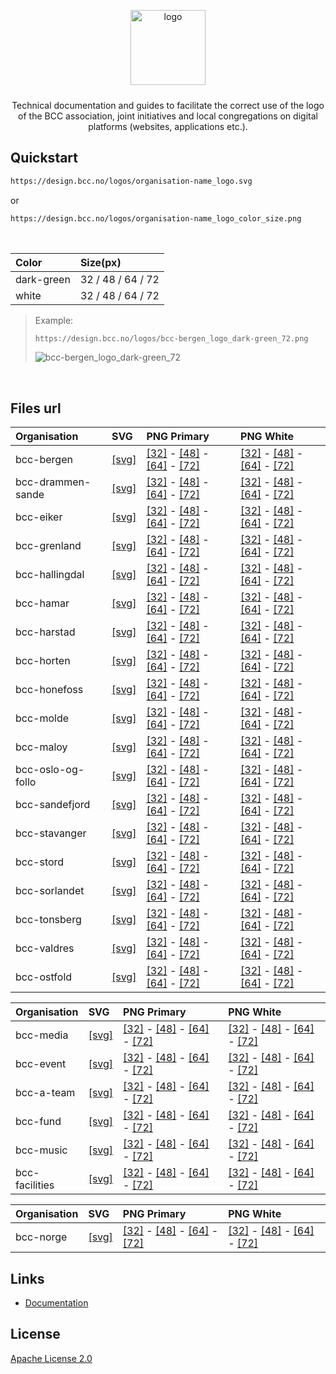 <p align="center">
  <img alt="logo" src="https://design.bcc.no/assets/github/bcc_logo-secondary_dark-green.png" width="120" style="margin-bottom: 10px;">
</p>
<p align="center">Technical documentation and guides to facilitate the correct use of the logo of the BCC association, joint initiatives and local congregations on digital platforms (websites, applications etc.).</p>

## Quickstart

```bash
https://design.bcc.no/logos/organisation-name_logo.svg
```
or

```bash
https://design.bcc.no/logos/organisation-name_logo_color_size.png
```
<br>

| **Color**  	  | **Size(px)**      	|
|:------------	|:-------------------	|
| dark-green 	  | 32 / 48 / 64 / 72 	|
| white      	  | 32 / 48 / 64 / 72 	|

> Example:
> ```bash
> https://design.bcc.no/logos/bcc-bergen_logo_dark-green_72.png
> ```
> ![bcc-bergen_logo_dark-green_72](https://design.bcc.no/logos/bcc-bergen_logo_dark-green_72.png "BCC Bergen Logo Dark-green 72px")

<br>

## Files url

| **Organisation**  	| **SVG**                                                  	        | **PNG Primary**                                                                                                                                                                                                                                                                               	                            | **PNG White**                                                                                                                                                                                                                                                             	                            |
|:------------------	|:---------------------------------------------------------	        |:----------------------------------------------------------------------------------------------------------------------------------------------------------------------------------------------------------------------------------------------------------------------------------------------	                            |:--------------------------------------------------------------------------------------------------------------------------------------------------------------------------------------------------------------------------------------------------------------------------	                            |
| bcc-bergen        	| [[svg]](https://design.bcc.no/logos/bcc-bergen_logo.svg) 	        | [[32]](https://design.bcc.no/logos/bcc-bergen_logo_dark-green_32.png) - [[48]](https://design.bcc.no/logos/bcc-bergen_logo_dark-green_48.png) - [[64]](https://design.bcc.no/logos/bcc-bergen_logo_dark-green_64.png) - [[72]](https://design.bcc.no/logos/bcc-bergen_logo_dark-green_72.png) 	                            | [[32]](https://design.bcc.no/logos/bcc-bergen_logo_white_32.png) - [[48]](https://design.bcc.no/logos/bcc-bergen_logo_white_48.png) - [[64]](https://design.bcc.no/logos/bcc-bergen_logo_white_64.png) - [[72]](https://design.bcc.no/logos/bcc-bergen_logo_white_72.png) 	                            |
| bcc-drammen-sande 	| [[svg]](https://design.bcc.no/logos/bcc-drammen-sande_logo.svg) 	| [[32]](https://design.bcc.no/logos/bcc-drammen-sande_logo_dark-green_32.png) - [[48]](https://design.bcc.no/logos/bcc-drammen-sande_logo_dark-green_48.png) - [[64]](https://design.bcc.no/logos/bcc-drammen-sande_logo_dark-green_64.png) - [[72]](https://design.bcc.no/logos/bcc-drammen-sande_logo_dark-green_72.png) 	| [[32]](https://design.bcc.no/logos/bcc-drammen-sande_logo_white_32.png) - [[48]](https://design.bcc.no/logos/bcc-drammen-sande_logo_white_48.png) - [[64]](https://design.bcc.no/logos/bcc-drammen-sande_logo_white_64.png) - [[72]](https://design.bcc.no/logos/bcc-drammen-sande_logo_white_72.png) 	|
| bcc-eiker         	| [[svg]](https://design.bcc.no/logos/bcc-eiker_logo.svg) 	        | [[32]](https://design.bcc.no/logos/bcc-eiker_logo_dark-green_32.png) - [[48]](https://design.bcc.no/logos/bcc-eiker_logo_dark-green_48.png) - [[64]](https://design.bcc.no/logos/bcc-eiker_logo_dark-green_64.png) - [[72]](https://design.bcc.no/logos/bcc-eiker_logo_dark-green_72.png) 	                                | [[32]](https://design.bcc.no/logos/bcc-eiker_logo_white_32.png) - [[48]](https://design.bcc.no/logos/bcc-eiker_logo_white_48.png) - [[64]](https://design.bcc.no/logos/bcc-eiker_logo_white_64.png) - [[72]](https://design.bcc.no/logos/bcc-eiker_logo_white_72.png) 	                                |
| bcc-grenland      	| [[svg]](https://design.bcc.no/logos/bcc-grenland_logo.svg) 	      | [[32]](https://design.bcc.no/logos/bcc-grenland_logo_dark-green_32.png) - [[48]](https://design.bcc.no/logos/bcc-grenland_logo_dark-green_48.png) - [[64]](https://design.bcc.no/logos/bcc-grenland_logo_dark-green_64.png) - [[72]](https://design.bcc.no/logos/bcc-grenland_logo_dark-green_72.png) 	                    | [[32]](https://design.bcc.no/logos/bcc-grenland_logo_white_32.png) - [[48]](https://design.bcc.no/logos/bcc-grenland_logo_white_48.png) - [[64]](https://design.bcc.no/logos/bcc-grenland_logo_white_64.png) - [[72]](https://design.bcc.no/logos/bcc-grenland_logo_white_72.png) 	                    |
| bcc-hallingdal    	| [[svg]](https://design.bcc.no/logos/bcc-hallingdal_logo.svg) 	    | [[32]](https://design.bcc.no/logos/bcc-hallingdal_logo_dark-green_32.png) - [[48]](https://design.bcc.no/logos/bcc-hallingdal_logo_dark-green_48.png) - [[64]](https://design.bcc.no/logos/bcc-hallingdal_logo_dark-green_64.png) - [[72]](https://design.bcc.no/logos/bcc-hallingdal_logo_dark-green_72.png) 	            | [[32]](https://design.bcc.no/logos/bcc-hallingdal_logo_white_32.png) - [[48]](https://design.bcc.no/logos/bcc-hallingdal_logo_white_48.png) - [[64]](https://design.bcc.no/logos/bcc-hallingdal_logo_white_64.png) - [[72]](https://design.bcc.no/logos/bcc-hallingdal_logo_white_72.png) 	            |
| bcc-hamar         	| [[svg]](https://design.bcc.no/logos/bcc-hamar_logo.svg) 	        | [[32]](https://design.bcc.no/logos/bcc-hamar_logo_dark-green_32.png) - [[48]](https://design.bcc.no/logos/bcc-hamar_logo_dark-green_48.png) - [[64]](https://design.bcc.no/logos/bcc-hamar_logo_dark-green_64.png) - [[72]](https://design.bcc.no/logos/bcc-hamar_logo_dark-green_72.png) 	                                | [[32]](https://design.bcc.no/logos/bcc-hamar_logo_white_32.png) - [[48]](https://design.bcc.no/logos/bcc-hamar_logo_white_48.png) - [[64]](https://design.bcc.no/logos/bcc-hamar_logo_white_64.png) - [[72]](https://design.bcc.no/logos/bcc-hamar_logo_white_72.png) 	                                |
| bcc-harstad       	| [[svg]](https://design.bcc.no/logos/bcc-harstad_logo.svg) 	      | [[32]](https://design.bcc.no/logos/bcc-harstad_logo_dark-green_32.png) - [[48]](https://design.bcc.no/logos/bcc-harstad_logo_dark-green_48.png) - [[64]](https://design.bcc.no/logos/bcc-harstad_logo_dark-green_64.png) - [[72]](https://design.bcc.no/logos/bcc-harstad_logo_dark-green_72.png) 	                        | [[32]](https://design.bcc.no/logos/bcc-harstad_logo_white_32.png) - [[48]](https://design.bcc.no/logos/bcc-harstad_logo_white_48.png) - [[64]](https://design.bcc.no/logos/bcc-harstad_logo_white_64.png) - [[72]](https://design.bcc.no/logos/bcc-harstad_logo_white_72.png) 	                        |
| bcc-horten        	| [[svg]](https://design.bcc.no/logos/bcc-horten_logo.svg) 	        | [[32]](https://design.bcc.no/logos/bcc-horten_logo_dark-green_32.png) - [[48]](https://design.bcc.no/logos/bcc-horten_logo_dark-green_48.png) - [[64]](https://design.bcc.no/logos/bcc-horten_logo_dark-green_64.png) - [[72]](https://design.bcc.no/logos/bcc-horten_logo_dark-green_72.png) 	                            | [[32]](https://design.bcc.no/logos/bcc-horten_logo_white_32.png) - [[48]](https://design.bcc.no/logos/bcc-horten_logo_white_48.png) - [[64]](https://design.bcc.no/logos/bcc-horten_logo_white_64.png) - [[72]](https://design.bcc.no/logos/bcc-horten_logo_white_72.png) 	                            |
| bcc-honefoss      	| [[svg]](https://design.bcc.no/logos/bcc-honefoss_logo.svg) 	      | [[32]](https://design.bcc.no/logos/bcc-honefoss_logo_dark-green_32.png) - [[48]](https://design.bcc.no/logos/bcc-honefoss_logo_dark-green_48.png) - [[64]](https://design.bcc.no/logos/bcc-honefoss_logo_dark-green_64.png) - [[72]](https://design.bcc.no/logos/bcc-honefoss_logo_dark-green_72.png) 	                    | [[32]](https://design.bcc.no/logos/bcc-honefoss_logo_white_32.png) - [[48]](https://design.bcc.no/logos/bcc-honefoss_logo_white_48.png) - [[64]](https://design.bcc.no/logos/bcc-honefoss_logo_white_64.png) - [[72]](https://design.bcc.no/logos/bcc-honefoss_logo_white_72.png) 	                    |
| bcc-molde         	| [[svg]](https://design.bcc.no/logos/bcc-molde_logo.svg) 	        | [[32]](https://design.bcc.no/logos/bcc-molde_logo_dark-green_32.png) - [[48]](https://design.bcc.no/logos/bcc-molde_logo_dark-green_48.png) - [[64]](https://design.bcc.no/logos/bcc-molde_logo_dark-green_64.png) - [[72]](https://design.bcc.no/logos/bcc-molde_logo_dark-green_72.png) 	                                | [[32]](https://design.bcc.no/logos/bcc-molde_logo_white_32.png) - [[48]](https://design.bcc.no/logos/bcc-molde_logo_white_48.png) - [[64]](https://design.bcc.no/logos/bcc-molde_logo_white_64.png) - [[72]](https://design.bcc.no/logos/bcc-molde_logo_white_72.png) 	                                |
| bcc-maloy         	| [[svg]](https://design.bcc.no/logos/bcc-maloy_logo.svg) 	        | [[32]](https://design.bcc.no/logos/bcc-maloy_logo_dark-green_32.png) - [[48]](https://design.bcc.no/logos/bcc-maloy_logo_dark-green_48.png) - [[64]](https://design.bcc.no/logos/bcc-maloy_logo_dark-green_64.png) - [[72]](https://design.bcc.no/logos/bcc-maloy_logo_dark-green_72.png) 	                                | [[32]](https://design.bcc.no/logos/bcc-maloy_logo_white_32.png) - [[48]](https://design.bcc.no/logos/bcc-maloy_logo_white_48.png) - [[64]](https://design.bcc.no/logos/bcc-maloy_logo_white_64.png) - [[72]](https://design.bcc.no/logos/bcc-maloy_logo_white_72.png) 	                                |
| bcc-oslo-og-follo 	| [[svg]](https://design.bcc.no/logos/bcc-oslo-og-follo_logo.svg) 	| [[32]](https://design.bcc.no/logos/bcc-oslo-og-follo_logo_dark-green_32.png) - [[48]](https://design.bcc.no/logos/bcc-oslo-og-follo_logo_dark-green_48.png) - [[64]](https://design.bcc.no/logos/bcc-oslo-og-follo_logo_dark-green_64.png) - [[72]](https://design.bcc.no/logos/bcc-oslo-og-follo_logo_dark-green_72.png) 	| [[32]](https://design.bcc.no/logos/bcc-oslo-og-follo_logo_white_32.png) - [[48]](https://design.bcc.no/logos/bcc-oslo-og-follo_logo_white_48.png) - [[64]](https://design.bcc.no/logos/bcc-oslo-og-follo_logo_white_64.png) - [[72]](https://design.bcc.no/logos/bcc-oslo-og-follo_logo_white_72.png) 	|
| bcc-sandefjord    	| [[svg]](https://design.bcc.no/logos/bcc-sandefjord_logo.svg) 	    | [[32]](https://design.bcc.no/logos/bcc-sandefjord_logo_dark-green_32.png) - [[48]](https://design.bcc.no/logos/bcc-sandefjord_logo_dark-green_48.png) - [[64]](https://design.bcc.no/logos/bcc-sandefjord_logo_dark-green_64.png) - [[72]](https://design.bcc.no/logos/bcc-sandefjord_logo_dark-green_72.png) 	            | [[32]](https://design.bcc.no/logos/bcc-sandefjord_logo_white_32.png) - [[48]](https://design.bcc.no/logos/bcc-sandefjord_logo_white_48.png) - [[64]](https://design.bcc.no/logos/bcc-sandefjord_logo_white_64.png) - [[72]](https://design.bcc.no/logos/bcc-sandefjord_logo_white_72.png) 	            |
| bcc-stavanger     	| [[svg]](https://design.bcc.no/logos/bcc-stavanger_logo.svg) 	    | [[32]](https://design.bcc.no/logos/bcc-stavanger_logo_dark-green_32.png) - [[48]](https://design.bcc.no/logos/bcc-stavanger_logo_dark-green_48.png) - [[64]](https://design.bcc.no/logos/bcc-stavanger_logo_dark-green_64.png) - [[72]](https://design.bcc.no/logos/bcc-stavanger_logo_dark-green_72.png) 	                | [[32]](https://design.bcc.no/logos/bcc-stavanger_logo_white_32.png) - [[48]](https://design.bcc.no/logos/bcc-stavanger_logo_white_48.png) - [[64]](https://design.bcc.no/logos/bcc-stavanger_logo_white_64.png) - [[72]](https://design.bcc.no/logos/bcc-stavanger_logo_white_72.png) 	                |
| bcc-stord         	| [[svg]](https://design.bcc.no/logos/bcc-stord_logo.svg) 	        | [[32]](https://design.bcc.no/logos/bcc-stord_logo_dark-green_32.png) - [[48]](https://design.bcc.no/logos/bcc-stord_logo_dark-green_48.png) - [[64]](https://design.bcc.no/logos/bcc-stord_logo_dark-green_64.png) - [[72]](https://design.bcc.no/logos/bcc-stord_logo_dark-green_72.png) 	                                | [[32]](https://design.bcc.no/logos/bcc-stord_logo_white_32.png) - [[48]](https://design.bcc.no/logos/bcc-stord_logo_white_48.png) - [[64]](https://design.bcc.no/logos/bcc-stord_logo_white_64.png) - [[72]](https://design.bcc.no/logos/bcc-stord_logo_white_72.png) 	                                |
| bcc-sorlandet     	| [[svg]](https://design.bcc.no/logos/bcc-sorlandet_logo.svg) 	    | [[32]](https://design.bcc.no/logos/bcc-sorlandet_logo_dark-green_32.png) - [[48]](https://design.bcc.no/logos/bcc-sorlandet_logo_dark-green_48.png) - [[64]](https://design.bcc.no/logos/bcc-sorlandet_logo_dark-green_64.png) - [[72]](https://design.bcc.no/logos/bcc-sorlandet_logo_dark-green_72.png) 	                | [[32]](https://design.bcc.no/logos/bcc-sorlandet_logo_white_32.png) - [[48]](https://design.bcc.no/logos/bcc-sorlandet_logo_white_48.png) - [[64]](https://design.bcc.no/logos/bcc-sorlandet_logo_white_64.png) - [[72]](https://design.bcc.no/logos/bcc-sorlandet_logo_white_72.png) 	                |
| bcc-tonsberg      	| [[svg]](https://design.bcc.no/logos/bcc-tonsberg_logo.svg) 	      | [[32]](https://design.bcc.no/logos/bcc-tonsberg_logo_dark-green_32.png) - [[48]](https://design.bcc.no/logos/bcc-tonsberg_logo_dark-green_48.png) - [[64]](https://design.bcc.no/logos/bcc-tonsberg_logo_dark-green_64.png) - [[72]](https://design.bcc.no/logos/bcc-tonsberg_logo_dark-green_72.png) 	                    | [[32]](https://design.bcc.no/logos/bcc-tonsberg_logo_white_32.png) - [[48]](https://design.bcc.no/logos/bcc-tonsberg_logo_white_48.png) - [[64]](https://design.bcc.no/logos/bcc-tonsberg_logo_white_64.png) - [[72]](https://design.bcc.no/logos/bcc-tonsberg_logo_white_72.png) 	                    |
| bcc-valdres       	| [[svg]](https://design.bcc.no/logos/bcc-valdres_logo.svg) 	      | [[32]](https://design.bcc.no/logos/bcc-valdres_logo_dark-green_32.png) - [[48]](https://design.bcc.no/logos/bcc-valdres_logo_dark-green_48.png) - [[64]](https://design.bcc.no/logos/bcc-valdres_logo_dark-green_64.png) - [[72]](https://design.bcc.no/logos/bcc-valdres_logo_dark-green_72.png) 	                        | [[32]](https://design.bcc.no/logos/bcc-valdres_logo_white_32.png) - [[48]](https://design.bcc.no/logos/bcc-valdres_logo_white_48.png) - [[64]](https://design.bcc.no/logos/bcc-valdres_logo_white_64.png) - [[72]](https://design.bcc.no/logos/bcc-valdres_logo_white_72.png) 	                        |
| bcc-ostfold       	| [[svg]](https://design.bcc.no/logos/bcc-ostfold_logo.svg) 	      | [[32]](https://design.bcc.no/logos/bcc-ostfold_logo_dark-green_32.png) - [[48]](https://design.bcc.no/logos/bcc-ostfold_logo_dark-green_48.png) - [[64]](https://design.bcc.no/logos/bcc-ostfold_logo_dark-green_64.png) - [[72]](https://design.bcc.no/logos/bcc-ostfold_logo_dark-green_72.png) 	                        | [[32]](https://design.bcc.no/logos/bcc-ostfold_logo_white_32.png) - [[48]](https://design.bcc.no/logos/bcc-ostfold_logo_white_48.png) - [[64]](https://design.bcc.no/logos/bcc-ostfold_logo_white_64.png) - [[72]](https://design.bcc.no/logos/bcc-ostfold_logo_white_72.png) 	                        |

| **Organisation**  	| **SVG**                                                  	        | **PNG Primary**                                                                                                                                                                                                                                                                               	                            | **PNG White**                                                                                                                                                                                                                                                             	                            |
|:------------------	|:---------------------------------------------------------	        |:----------------------------------------------------------------------------------------------------------------------------------------------------------------------------------------------------------------------------------------------------------------------------------------------	                            |:--------------------------------------------------------------------------------------------------------------------------------------------------------------------------------------------------------------------------------------------------------------------------	                            |
| bcc-media       	  | [[svg]](https://design.bcc.no/logos/bcc-media_logo.svg)           | [[32]](https://design.bcc.no/logos/bcc-media_logo_dark-green_32.png) - [[48]](https://design.bcc.no/logos/bcc-media_logo_dark-green_48.png) - [[64]](https://design.bcc.no/logos/bcc-media_logo_dark-green_64.png) - [[72]](https://design.bcc.no/logos/bcc-media_logo_dark-green_72.png) 	                                | [[32]](https://design.bcc.no/logos/bcc-media_logo_white_32.png) - [[48]](https://design.bcc.no/logos/bcc-media_logo_white_48.png) - [[64]](https://design.bcc.no/logos/bcc-media_logo_white_64.png) - [[72]](https://design.bcc.no/logos/bcc-media_logo_white_72.png) 	                                |
| bcc-event       	  | [[svg]](https://design.bcc.no/logos/bcc-event_logo.svg)           | [[32]](https://design.bcc.no/logos/bcc-event_logo_dark-green_32.png) - [[48]](https://design.bcc.no/logos/bcc-event_logo_dark-green_48.png) - [[64]](https://design.bcc.no/logos/bcc-event_logo_dark-green_64.png) - [[72]](https://design.bcc.no/logos/bcc-event_logo_dark-green_72.png)                                   | [[32]](https://design.bcc.no/logos/bcc-event_logo_white_32.png) - [[48]](https://design.bcc.no/logos/bcc-event_logo_white_48.png) - [[64]](https://design.bcc.no/logos/bcc-event_logo_white_64.png) - [[72]](https://design.bcc.no/logos/bcc-event_logo_white_72.png)                                   |
| bcc-a-team       	  | [[svg]](https://design.bcc.no/logos/bcc-a-team_logo.svg)          | [[32]](https://design.bcc.no/logos/bcc-a-team_logo_dark-green_32.png) - [[48]](https://design.bcc.no/logos/bcc-a-team_logo_dark-green_48.png) - [[64]](https://design.bcc.no/logos/bcc-a-team_logo_dark-green_64.png) - [[72]](https://design.bcc.no/logos/bcc-a-team_logo_dark-green_72.png)                               | [[32]](https://design.bcc.no/logos/bcc-a-team_logo_white_32.png) - [[48]](https://design.bcc.no/logos/bcc-a-team_logo_white_48.png) - [[64]](https://design.bcc.no/logos/bcc-a-team_logo_white_64.png) - [[72]](https://design.bcc.no/logos/bcc-a-team_logo_white_72.png)                               |
| bcc-fund       	    | [[svg]](https://design.bcc.no/logos/bcc-fund_logo.svg)            | [[32]](https://design.bcc.no/logos/bcc-fund_logo_dark-green_32.png) - [[48]](https://design.bcc.no/logos/bcc-fund_logo_dark-green_48.png) - [[64]](https://design.bcc.no/logos/bcc-fund_logo_dark-green_64.png) - [[72]](https://design.bcc.no/logos/bcc-fund_logo_dark-green_72.png)                                       | [[32]](https://design.bcc.no/logos/bcc-fund_logo_white_32.png) - [[48]](https://design.bcc.no/logos/bcc-fund_logo_white_48.png) - [[64]](https://design.bcc.no/logos/bcc-fund_logo_white_64.png) - [[72]](https://design.bcc.no/logos/bcc-fund_logo_white_72.png)                                       |
| bcc-music       	  | [[svg]](https://design.bcc.no/logos/bcc-music_logo.svg)           | [[32]](https://design.bcc.no/logos/bcc-music_logo_dark-green_32.png) - [[48]](https://design.bcc.no/logos/bcc-music_logo_dark-green_48.png) - [[64]](https://design.bcc.no/logos/bcc-music_logo_dark-green_64.png) - [[72]](https://design.bcc.no/logos/bcc-music_logo_dark-green_72.png)                                   | [[32]](https://design.bcc.no/logos/bcc-music_logo_white_32.png) - [[48]](https://design.bcc.no/logos/bcc-music_logo_white_48.png) - [[64]](https://design.bcc.no/logos/bcc-music_logo_white_64.png) - [[72]](https://design.bcc.no/logos/bcc-music_logo_white_72.png)                                   |
| bcc-facilities      | [[svg]](https://design.bcc.no/logos/bcc-facilities_logo.svg)      | [[32]](https://design.bcc.no/logos/bcc-facilities_logo_dark-green_32.png) - [[48]](https://design.bcc.no/logos/bcc-facilities_logo_dark-green_48.png) - [[64]](https://design.bcc.no/logos/bcc-facilities_logo_dark-green_64.png) - [[72]](https://design.bcc.no/logos/bcc-facilities_logo_dark-green_72.png)               | [[32]](https://design.bcc.no/logos/bcc-facilities_logo_white_32.png) - [[48]](https://design.bcc.no/logos/bcc-facilities_logo_white_48.png) - [[64]](https://design.bcc.no/logos/bcc-facilities_logo_white_64.png) - [[72]](https://design.bcc.no/logos/bcc-facilities_logo_white_72.png)               |

| **Organisation**  	| **SVG**                                                  	        | **PNG Primary**                                                                                                                                                                                                                                                                               	                            | **PNG White**                                                                                                                                                                                                                                                             	                            |
|:------------------	|:---------------------------------------------------------	        |:----------------------------------------------------------------------------------------------------------------------------------------------------------------------------------------------------------------------------------------------------------------------------------------------	                            |:--------------------------------------------------------------------------------------------------------------------------------------------------------------------------------------------------------------------------------------------------------------------------	                            |
| bcc-norge       	  | [[svg]](https://design.bcc.no/logos/bcc-norge_logo.svg)           | [[32]](https://design.bcc.no/logos/bcc-norge_logo_dark-green_32.png) - [[48]](https://design.bcc.no/logos/bcc-norge_logo_dark-green_48.png) - [[64]](https://design.bcc.no/logos/bcc-norge_logo_dark-green_64.png) - [[72]](https://design.bcc.no/logos/bcc-norge_logo_dark-green_72.png)                                   | [[32]](https://design.bcc.no/logos/bcc-norge_logo_white_32.png) - [[48]](https://design.bcc.no/logos/bcc-norge_logo_white_48.png) - [[64]](https://design.bcc.no/logos/bcc-norge_logo_white_64.png) - [[72]](https://design.bcc.no/logos/bcc-norge_logo_white_72.png)                                   |
 

## Links

- [Documentation](https://developer.bcc.no/bcc-design)

## License

[Apache License 2.0](LICENSE.md)